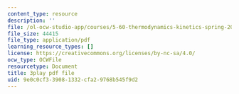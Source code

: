 ```yaml
---
content_type: resource
description: ''
file: /ol-ocw-studio-app/courses/5-60-thermodynamics-kinetics-spring-2008/9e0c0cf339081332cfa29768b545f9d2_srjNMMtPATo.pdf
file_size: 44415
file_type: application/pdf
learning_resource_types: []
license: https://creativecommons.org/licenses/by-nc-sa/4.0/
ocw_type: OCWFile
resourcetype: Document
title: 3play pdf file
uid: 9e0c0cf3-3908-1332-cfa2-9768b545f9d2
---
```

